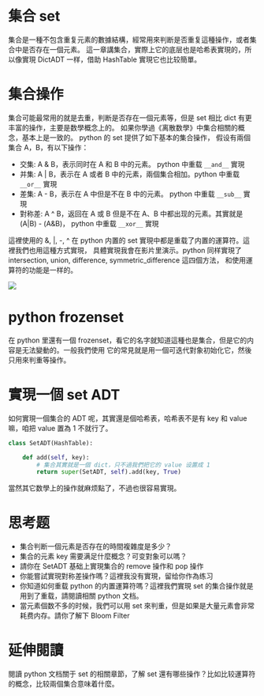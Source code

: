 # 集合 set

集合是一種不包含重复元素的數據結構，經常用來判断是否重复這種操作，或者集合中是否存在一個元素。
這一章講集合，實際上它的底层也是哈希表實現的，所以像實現 DictADT 一样，借助 HashTable 實現它也比较簡單。


# 集合操作
集合可能最常用的就是去重，判断是否存在一個元素等，但是 set 相比 dict 有更丰富的操作，主要是数學概念上的。
如果你學過《离散数學》中集合相關的概念，基本上是一致的。 python 的 set 提供了如下基本的集合操作，
假设有兩個集合 A，B，有以下操作：

- 交集: A & B，表示同时在 A 和 B 中的元素。 python 中重载  `__and__` 實現
- 并集: A | B，表示在 A 或者 B 中的元素，兩個集合相加。python 中重载 `__or__` 實現
- 差集:  A - B，表示在 A 中但是不在 B 中的元素。 python 中重载 `__sub__` 實現
- 對称差: A ^ B，返回在 A 或 B 但是不在 A、B 中都出现的元素。其實就是 (A|B) - (A&B)， python 中重载 `__xor__` 實現

這裡使用的  &, |, -, ^ 在 python 内置的 set 實現中都是重载了内置的運算符。這裡我們也用這種方式實現，
具體實現我會在影片里演示。python 同样實現了  intersection, union, difference, symmetric_difference 這四個方法，
和使用運算符的功能是一样的。

![](./set.png)

# python frozenset
在 python 里還有一個 frozenset，看它的名字就知道這種也是集合，但是它的内容是无法變動的。一般我們使用
它的常見就是用一個可迭代對象初始化它，然後只用來判重等操作。


# 實現一個 set ADT
如何實現一個集合的 ADT 呢，其實還是個哈希表，哈希表不是有 key 和 value 嘛，咱把 value 置為 1 不就行了。

```py
class SetADT(HashTable):

    def add(self, key):
        # 集合其實就是一個 dict，只不過我們把它的 value 设置成 1
        return super(SetADT, self).add(key, True)
```

當然其它数學上的操作就麻烦點了，不過也很容易實現。


# 思考题
- 集合判断一個元素是否存在的時間複雜度是多少？
- 集合的元素 key 需要满足什麼概念？可变對象可以嗎？
- 請你在 SetADT 基础上實現集合的 remove 操作和 pop 操作
- 你能嘗試實現對称差操作嗎？這裡我没有實現，留给你作為练习
- 你知道如何重载 python 的内置運算符嗎？這裡我們實現 set 的集合操作就是用到了重载，請閱讀相關 python 文档。
- 當元素個数不多的时候，我們可以用 set 來判重，但是如果是大量元素會非常耗费内存。請你了解下 Bloom Filter


# 延伸閱讀
閱讀 python 文档關于 set 的相關章節，了解 set 還有哪些操作？比如比较運算符的概念，比较兩個集合意味着什麼。
